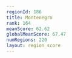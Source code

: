 ```yaml
---
regionId: 186
title: Montenegro
rank: 164
meanScore: 62.62
globalMeanScore: 67.47
numRegions: 220
layout: region_score
---
```

